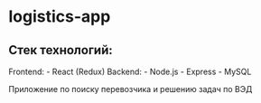 # logistics-app

Стек технологий: 
 --------------
  Frontend:
    - React (Redux)
  Backend:
    - Node.js
    - Express
    - MySQL
    
 
Приложение по поиску перевозчика и решению задач по ВЭД
